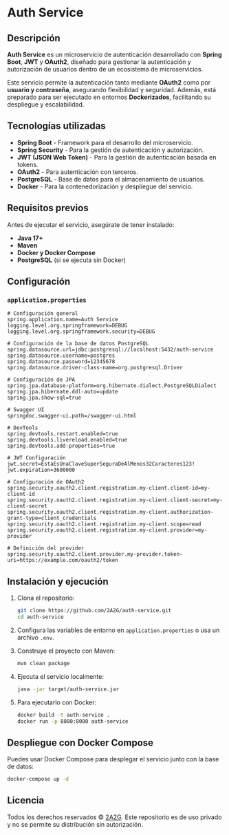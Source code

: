 # Auth Service

## Descripción

**Auth Service** es un microservicio de autenticación desarrollado con **Spring Boot**, **JWT** y **OAuth2**, diseñado para gestionar la autenticación y autorización de usuarios dentro de un ecosistema de microservicios.

Este servicio permite la autenticación tanto mediante **OAuth2** como por **usuario y contraseña**, asegurando flexibilidad y seguridad. Además, está preparado para ser ejecutado en entornos **Dockerizados**, facilitando su despliegue y escalabilidad.

## Tecnologías utilizadas

- **Spring Boot** - Framework para el desarrollo del microservicio.
- **Spring Security** - Para la gestión de autenticación y autorización.
- **JWT (JSON Web Token)** - Para la gestión de autenticación basada en tokens.
- **OAuth2** - Para autenticación con terceros.
- **PostgreSQL** - Base de datos para el almacenamiento de usuarios.
- **Docker** - Para la contenedorización y despliegue del servicio.

## Requisitos previos

Antes de ejecutar el servicio, asegúrate de tener instalado:

- **Java 17+**
- **Maven**
- **Docker y Docker Compose**
- **PostgreSQL** (si se ejecuta sin Docker)

## Configuración

### `application.properties`

```properties
# Configuración general
spring.application.name=Auth Service
logging.level.org.springframework=DEBUG
logging.level.org.springframework.security=DEBUG

# Configuración de la base de datos PostgreSQL
spring.datasource.url=jdbc:postgresql://localhost:5432/auth-service
spring.datasource.username=postgres
spring.datasource.password=12345678
spring.datasource.driver-class-name=org.postgresql.Driver

# Configuración de JPA
spring.jpa.database-platform=org.hibernate.dialect.PostgreSQLDialect
spring.jpa.hibernate.ddl-auto=update
spring.jpa.show-sql=true

# Swagger UI
springdoc.swagger-ui.path=/swagger-ui.html

# DevTools
spring.devtools.restart.enabled=true
spring.devtools.livereload.enabled=true
spring.devtools.add-properties=true

# JWT Configuración
jwt.secret=EstaEsUnaClaveSuperSeguraDeAlMenos32Caracteres123!
jwt.expiration=3600000

# Configuración de OAuth2
spring.security.oauth2.client.registration.my-client.client-id=my-client-id
spring.security.oauth2.client.registration.my-client.client-secret=my-client-secret
spring.security.oauth2.client.registration.my-client.authorization-grant-type=client_credentials
spring.security.oauth2.client.registration.my-client.scope=read
spring.security.oauth2.client.registration.my-client.provider=my-provider

# Definición del provider
spring.security.oauth2.client.provider.my-provider.token-uri=https://example.com/oauth2/token
```

## Instalación y ejecución

1. Clona el repositorio:

   ```bash
   git clone https://github.com/2A2G/auth-service.git
   cd auth-service
   ```

2. Configura las variables de entorno en `application.properties` o usa un archivo `.env`.

3. Construye el proyecto con Maven:

   ```bash
   mvn clean package
   ```

4. Ejecuta el servicio localmente:

   ```bash
   java -jar target/auth-service.jar
   ```

5. Para ejecutarlo con Docker:

   ```bash
   docker build -t auth-service .
   docker run -p 8080:8080 auth-service
   ```

## Despliegue con Docker Compose

Puedes usar Docker Compose para desplegar el servicio junto con la base de datos:

   ```bash
   docker-compose up -d
   ```

## Licencia

Todos los derechos reservados © [2A2G](https://github.com/2A2G). Este repositorio es de uso privado y no se permite su distribución sin autorización.

